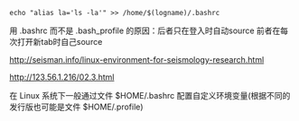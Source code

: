 
```
echo "alias la='ls -la'" >> /home/$(logname)/.bashrc
```

用 .bashrc 而不是 .bash_profile 的原因：后者只在登入时自动source 前者在每次打开新tab时自己source

http://seisman.info/linux-environment-for-seismology-research.html

http://123.56.1.216/02.3.html

在 Linux 系统下一般通过文件 $HOME/.bashrc 配置自定义环境变量(根据不同的发行版也可能是文件 $HOME/.profile)

